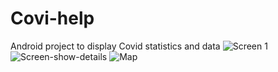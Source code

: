 # Covi-help
Android project to display Covid statistics and data
![Screen 1](https://user-images.githubusercontent.com/69041236/167072247-b0b374e7-e652-46ff-836b-f47fb47c4033.PNG)
![Screen-show-details](https://user-images.githubusercontent.com/69041236/167072261-a01a4d7d-fe1d-458b-b858-91b737afcdfb.PNG)
![Map](https://user-images.githubusercontent.com/69041236/167072273-2305702c-7f4b-4b07-a22d-2dd4de8dd480.PNG)
